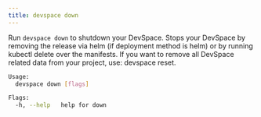 ```yaml
---
title: devspace down
---
```


Run `devspace down` to shutdown your DevSpace. Stops your DevSpace by removing the release via helm (if deployment method is helm) or by running kubectl delete over the manifests. If you want to remove all DevSpace related data from your project, use: devspace reset.

```bash
Usage:
  devspace down [flags]

Flags:
  -h, --help   help for down
```
